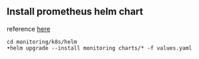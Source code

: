 ## Install prometheus helm chart

reference [here](https://github.com/prometheus-community/helm-charts/blob/main/charts/kube-prometheus-stack/README.md)

```
cd monitoring/k8s/helm
•helm upgrade --install monitoring charts/* -f values.yaml
```
